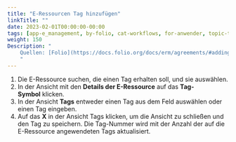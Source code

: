 ```yaml
---
title: "E-Ressourcen Tag hinzufügen"
linkTitle: ""
date: 2023-02-01T00:00:00-00:00
tags: [app-e_management, by-folio, cat-workflows, for-anwender, topic-tags]
weight: 150
Description: "
    Quellen: [Folio](https://docs.folio.org/docs/erm/agreements/#adding-a-tag-to-an-e-resource) <!-- & [GBV](https://info.gebev.de/pages/viewpage.action?pageId=845250604) -->
    "
---
```


1.  Die E-Ressource suchen, die einen Tag erhalten soll, und sie auswählen.
2.  In der Ansicht mit den **Details der E-Ressource** auf das **Tag-Symbol** klicken.
3.  In der Ansicht **Tags** entweder einen Tag aus dem Feld auswählen oder einen Tag eingeben.
4.  Auf das **X** in der Ansicht Tags klicken, um die Ansicht zu schließen und den Tag zu speichern. Die Tag-Nummer wird mit der Anzahl der auf die E-Ressource angewendeten Tags aktualisiert.
